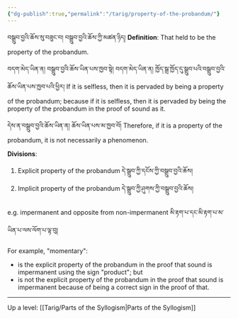 ```yaml
---
{"dg-publish":true,"permalink":"/tarig/property-of-the-probandum/"}
---
```


བསྒྲུབ་བྱའི་ཆོས་སུ་བཟུང་བ། བསྒྲུབ་བྱའི་ཆོས་ཀྱི་མཚན་ཉིད།
**Definition**: That held to be the property of the probandum.

བདག་མེད་ཡིན་ན། བསྒྲུབ་བྱའི་ཆོས་ཡིན་པས་ཁྱབ་སྟེ། བདག་མེད་ཡིན་ན། ཁྱོད་སྒྲ་ཁྱོད་དུ་སྒྲུབ་པའི་བསྒྲུབ་བྱའི་ཆོས་ཡིན་པས་ཁྱབ་པའི་ཕྱིར། 
If it is selfless, then it is pervaded by being a property of the probandum; because if it is selfless, then it is pervaded by being the property of the probandum in the proof of sound as it. 

དེས་ན་བསྒྲུབ་བྱའི་ཆོས་ཡིན་ན། ཆོས་ཡིན་པས་མ་ཁྱབ་བོ།
Therefore, if it is a property of the probandum, it is not necessarily a phenomenon.

**Divisions**:
1. Explicit property of the probandum  དེ་སྒྲུབ་ཀྱི་དངོས་ཀྱི་བསྒྲུབ་བྱའི་ཆོས།
2. Implicit property of the probandum  དེ་སྒྲུབ་ཀྱི་ཤུགས་ཀྱི་བསྒྲུབ་བྱའི་ཆོས།

e.g. impermanent and opposite from non-impermanent མི་རྟག་པ་དང་མི་རྟག་པ་མ་ཡིན་པ་ལས་ལོག་པ་ལྟ་བུ།

For example, "momentary":
- is the explicit property of the probandum in the proof that sound is impermanent using the sign "product"; but
- is not the explicit property of the probandum in the proof that sound is impermanent because of being a correct sign in the proof of that.

---
Up a level: [[Tarig/Parts of the Syllogism\|Parts of the Syllogism]]

